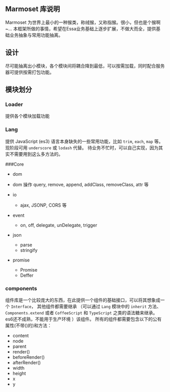 ## Marmoset 库说明
Marmoset 为世界上最小的一种猴类，称绒猴，又称指猴。很小，但也是个猴啊~... 
本框架所做的事情，希望在Essa业务基础上逐步扩展，不做大而全，提供基础业务抽象与常用功能抽离。

## 设计
尽可能抽离出小模块，各个模块间将耦合降到最低，可以按需加载，同时配合服务器可提供按需打包功能。

## 模块划分

### Loader
提供各个模块加载功能
  
### Lang
提供 JavaScript (es3) 语言本身缺失的一些常用功能，比如 `trim`, `each`, `map` 等。现阶段可用 `underscore` 或 `lodash` 代替。
待业务不忙时，可以自己实现，因为其实不需要用到这么多方法的。

###Core
 * dom
  + dom 操作 query, remove, append, addClass, removeClass, attr 等
    
 * io
   + ajax, JSONP, CORS 等
    
 * event
   + on, off, delegate, unDelegate, trigger
    
 * json
   + parse
   + stringify
    
 * promise
   + Promise
   + Deffer

### components
组件库是一个比较庞大的东西，在此提供一个组件的基础接口，可以将其想象成一个 `Interface`，
其他组件都需要继承
（可以通过 `Lang` 模块中的 `inherit` 方法、 `Components.extend` 或者 `CoffeeScript` 和 `TypeScript` 之类的语法糖来继承。 
es6还不成熟，不能用于生产环境 ）该组件。
所有的组件都需要包含以下的公有属性(不带()的)和方法：

* content
* node
* parent
* render()
* beforeRender()
* afterRender()
* width
* height
* x
* y

